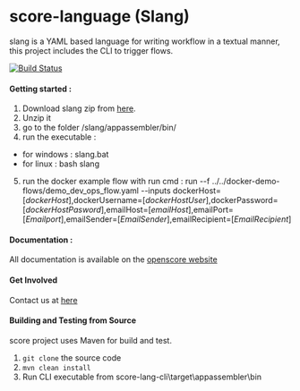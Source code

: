 score-language (Slang)
==============

slang is a YAML based language for writing workflow in a textual manner, 
this project includes the CLI to trigger flows.

[![Build Status](https://travis-ci.org/openscore/score-language.svg)](https://travis-ci.org/openscore/score-language)

#### Getting started :

1. Download slang zip from [here](https://github.com/openscore/score-language/releases/download/slang-CLI-0.2/slang.zip).
2. Unzip it
3. go to the folder /slang/appassembler/bin/
4. run the executable :
  - for windows : slang.bat 
  - for linux : bash slang
5. run the docker example flow with run cmd :  run --f ../../docker-demo-flows/demo_dev_ops_flow.yaml  --inputs dockerHost=[*dockerHost*],dockerUsername=[*dockerHostUser*],dockerPassword=[*dockerHostPasword*],emailHost=[*emailHost*],emailPort=[*Emailport*],emailSender=[*EmailSender*],emailRecipient=[*EmailRecipient*]



#### Documentation :

All documentation is available on the [openscore website](http://www.openscore.io/#/docs)

#### Get Involved

Contact us at [here](mailto:support@openscore.io)

#### Building and Testing from Source

score project uses Maven for build and test.

1. ```git clone``` the source code
2. ```mvn clean install```
3. Run CLI executable from score-lang-cli\target\appassembler\bin 

